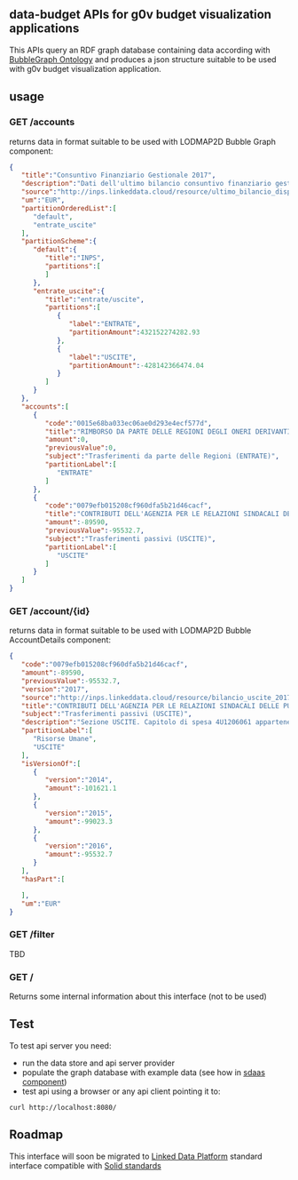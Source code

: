 data-budget APIs for g0v budget visualization applications
-------------------

This APIs query an RDF graph database containing data according with [BubbleGraph Ontology](https://github.com/linkeddatacenter/LODMAP-ontologies/tree/master/v1/bgo) and produces
a json structure suitable to be used with g0v budget visualization application.

## usage

### GET /accounts

returns data in format suitable to be used with LODMAP2D Bubble Graph component:

```json
{  
   "title":"Consuntivo Finanziario Gestionale 2017",
   "description":"Dati dell'ultimo bilancio consuntivo finanziario gestionale entrate/uscite pubblicato da INPS",
   "source":"http://inps.linkeddata.cloud/resource/ultimo_bilancio_disponibile",
   "um":"EUR",
   "partitionOrderedList":[  
      "default",
      "entrate_uscite"
   ],
   "partitionScheme":{  
      "default":{  
         "title":"INPS",
         "partitions":[  
         ]
      },
      "entrate_uscite":{  
         "title":"entrate/uscite",
         "partitions":[  
            {  
               "label":"ENTRATE",
               "partitionAmount":432152274282.93
            },
            {  
               "label":"USCITE",
               "partitionAmount":-428142366474.04
            }
         ]
      }
   },
   "accounts":[  
      {  
         "code":"0015e68ba033ec06ae0d293e4ecf577d",
         "title":"RIMBORSO DA PARTE DELLE REGIONI DEGLI ONERI DERIVANTI DA ASSEGNI DI UTILIZZO IN ATTIVITA' SOCIALMENTE UTILI, A PARTIRE DAL 1° LUGLIO 2001, AI SENSI DEL D.LGS. 81/2000, CHE ECCEDONO GLI STANZIAMENTI A CARICO DEL FONDO PER L'OCCUPAZIONE",
         "amount":0,
         "previousValue":0,
         "subject":"Trasferimenti da parte delle Regioni (ENTRATE)",
         "partitionLabel":[  
            "ENTRATE"
         ]
      },
      {  
         "code":"0079efb015208cf960dfa5b21d46cacf",
         "title":"CONTRIBUTI DELL'AGENZIA PER LE RELAZIONI SINDACALI DELLE PUBBLICHE AMMINISTRAZIONI (ARAN) AI SENSI DELL'ART. 50, C. 8, LETT. A), D.LGS N. 29/1993",
         "amount":-89590,
         "previousValue":-95532.7,
         "subject":"Trasferimenti passivi (USCITE)",
         "partitionLabel":[  
            "USCITE"
         ]
      }
   ]
}
```



### GET /account/{id}


returns data in format suitable to be used with LODMAP2D Bubble AccountDetails component:

```json
{  
   "code":"0079efb015208cf960dfa5b21d46cacf",
   "amount":-89590,
   "previousValue":-95532.7,
   "version":"2017",
   "source":"http://inps.linkeddata.cloud/resource/bilancio_uscite_2017_G204",
   "title":"CONTRIBUTI DELL'AGENZIA PER LE RELAZIONI SINDACALI DELLE PUBBLICHE AMMINISTRAZIONI (ARAN) AI SENSI DELL'ART. 50, C. 8, LETT. A), D.LGS N. 29/1993",
   "subject":"Trasferimenti passivi (USCITE)",
   "description":"Sezione USCITE. Capitolo di spesa 4U1206061 appartenete alla categoria 'Trasferimenti passivi'. Parte della UPB 'Risorse Umane'.",
   "partitionLabel":[  
      "Risorse Umane",
      "USCITE"
   ],
   "isVersionOf":[  
      {  
         "version":"2014",
         "amount":-101621.1
      },
      {  
         "version":"2015",
         "amount":-99023.3
      },
      {  
         "version":"2016",
         "amount":-95532.7
      }
   ],
   "hasPart":[  

   ],
   "um":"EUR"
}
```


### GET /filter

TBD

### GET /

Returns some internal information about this interface (not to be used)


## Test

To test api server you need:

- run the data store and api server provider 
- populate the graph database with example data (see how in [sdaas component](../sdaas/README.md))
- test api using a browser or any api client pointing it to:


```
curl http://localhost:8080/
```

Roadmap
-------

This interface will soon be migrated to  [Linked Data Platform](https://www.w3.org/TR/ldp-primer/) standard interface compatible with  [Solid standards](https://github.com/solid/solid#standards-used)


